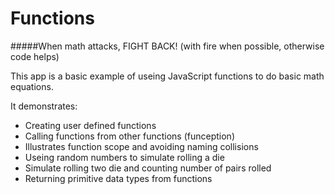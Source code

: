Functions
=========
#####When math attacks, FIGHT BACK! (with fire when possible, otherwise code helps)

This app is a basic example of useing JavaScript functions to do basic math
equations.

It demonstrates:
* Creating user defined functions
* Calling functions from other functions (funception)
* Illustrates function scope and avoiding naming collisions
* Useing random numbers to simulate rolling a die
* Simulate rolling two die and counting number of pairs rolled
* Returning primitive data types from functions



